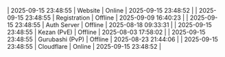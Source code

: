 | 2025-09-15 23:48:55 | Website | Online | 2025-09-15 23:48:52 |
| 2025-09-15 23:48:55 | Registration | Offline | 2025-09-09 16:40:23 |
| 2025-09-15 23:48:55 | Auth Server | Offline | 2025-08-18 09:33:31 |
| 2025-09-15 23:48:55 | Kezan (PvE) | Offline | 2025-08-03 17:58:02 |
| 2025-09-15 23:48:55 | Gurubashi (PvP) | Offline | 2025-08-23 21:44:06 |
| 2025-09-15 23:48:55 | Cloudflare | Online | 2025-09-15 23:48:52 |
